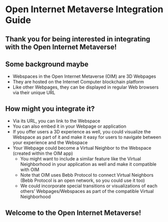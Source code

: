 # Open Internet Metaverse Integration Guide

## Thank you for being interested in integrating with the Open Internet Metaverse!

## Some background maybe
- Webspaces in the Open Internet Metaverse (OIM) are 3D Webpages
- They are hosted on the Internet Computer blockchain platform
- Like other Webpages, they can be displayed in regular Web browsers via their unique URL

## How might you integrate it?
- Via its URL, you can link to the Webspace
- You can also embed it in your Webpage or application
- If you offer users a 3D experience as well, you could visualize the Webspace as part of it and make it easy for users to navigate between your experience and the Webspace
- Your Webpage could become a Virtual Neighbor to the Webspace (created within the OIM app)
  - You might want to include a similar feature like the Virtual Neighborhood in your application as well and make it compatible with OIM
  - Note that OIM uses Bebb Protocol to connect Virtual Neighbors (Bebb Protocol is an open network, so you could use it too)
  - We could incorporate special transitions or visualizations of each others’ Webpages/Webspaces as part of the compatible Virtual Neighborhood

## Welcome to the Open Internet Metaverse!

